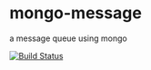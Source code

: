 # mongo-message

a message queue using mongo

[![Build Status](https://travis-ci.org/namtran3005/mongo-message.svg?branch=master)](https://travis-ci.org/namtran3005/mongo-message)

